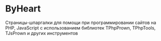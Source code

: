 # ByHeart
Страницы-шпаргалки для помощи при программировании сайтов на PHP, JavaScript с использованием библиотек TPhpPrown, TPhpTools, TJsPrown и других инструментов
